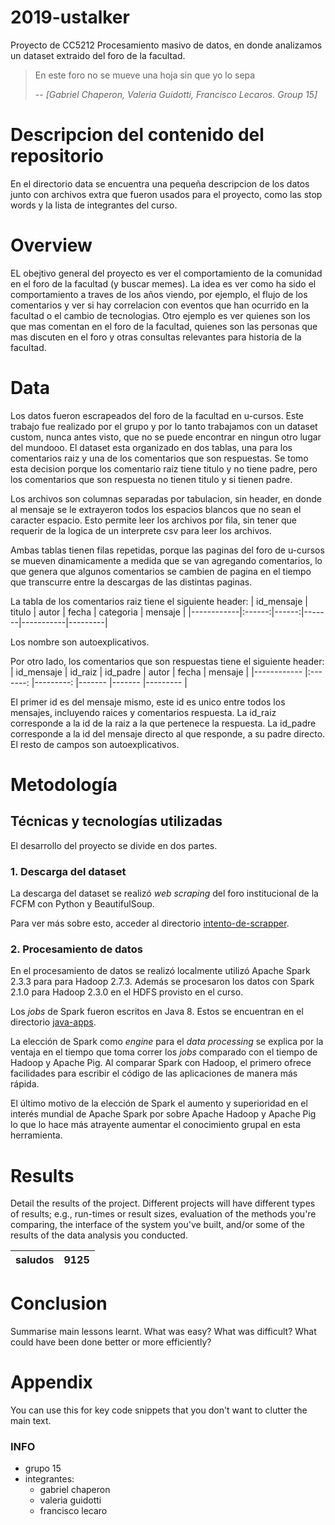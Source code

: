 # 2019-ustalker
Proyecto de CC5212 Procesamiento masivo de datos, en donde analizamos un dataset extraido del foro de la facultad.



> En este foro no se mueve una hoja sin que yo lo sepa
>
> -- <cite>[Gabriel Chaperon, Valeria Guidotti, Francisco Lecaros. Group 15]</cite>


<!-- gabriel -->
# Descripcion del contenido del repositorio
En el directorio data se encuentra una pequeña descripcion de los datos junto con archivos extra que fueron usados para el proyecto, como las stop words y la lista de integrantes del curso.


<!-- lecaro -->
# Overview

<!-- holaaaaaaaaaaaaaaaaaaaaa -->
EL obejtivo general del proyecto es ver el comportamiento de la comunidad en el foro de la facultad (y buscar memes). La idea es ver como ha sido el comportamiento a traves de los años viendo, por ejemplo, el flujo de los comentarios y ver si hay correlacion con eventos que han ocurrido en la facultad o el cambio de tecnologias. Otro ejemplo es ver quienes son los que mas comentan en el foro de la facultad, quienes son las personas que mas discuten en el foro y otras consultas relevantes para historia de la facultad.

<!-- gabriel -->
# Data
Los datos fueron escrapeados del foro de la facultad en u-cursos. Este trabajo fue realizado por el grupo y por lo tanto trabajamos con un dataset custom, nunca antes visto, que no se puede encontrar en ningun otro lugar del mundooo. El dataset esta organizado en dos tablas, una para los comentarios raiz y una de los comentarios que son respuestas. Se tomo esta decision porque los comentario raiz tiene titulo y no tiene padre, pero los comentarios que son respuesta no tienen titulo y si tienen padre.


Los archivos son columnas separadas por tabulacion, sin header, en donde al mensaje se le extrayeron todos los espacios blancos que no sean el caracter espacio. Esto permite leer los archivos por fila, sin tener que requerir de la logica de un interprete csv para leer los archivos.

Ambas tablas tienen filas repetidas, porque las paginas del foro de u-cursos se mueven dinamicamente a medida que se van agregando comentarios, lo que genera que algunos comentarios se cambien de pagina en el tiempo que transcurre entre la descargas de las distintas paginas.


La tabla de los comentarios raiz tiene el siguiente header:
| id_mensaje | titulo | autor | fecha | categoria | mensaje |
|------------|:------:|------:|-------|-----------|---------|

Los nombre son autoexplicativos.


Por otro lado, los comentarios que son respuestas tiene el siguiente header:
| id_mensaje  | id_raiz   | id_padre  | autor   | fecha   | mensaje   |
|------------ |:-------:  |---------: |-------  |-------  |---------  |

El primer id es del mensaje mismo, este id es unico entre todos los mensajes, incluyendo raices y comentarios respuesta. La id_raiz corresponde a la id de la raiz a la que pertenece la respuesta. La id_padre corresponde a la id del mensaje directo al que responde, a su padre directo. El resto de campos son autoexplicativos.


<!-- guido -->
# Metodología

## Técnicas y tecnologías utilizadas

El desarrollo del proyecto se divide en dos partes.

### 1. Descarga del dataset

La descarga del dataset se realizó _web scraping_ del foro institucional de la FCFM con Python y BeautifulSoup. 

Para ver más sobre esto, acceder al directorio [intento-de-scrapper](/intento-de-scrapper/).

### 2. Procesamiento de datos

En el procesamiento de datos se realizó localmente utilizó Apache Spark 2.3.3 para para Hadoop 2.7.3. Además se procesaron los datos con Spark 2.1.0 para Hadoop 2.3.0 en el HDFS provisto en el curso.

Los *jobs* de Spark fueron escritos en Java 8. Estos se encuentran en el directorio [java-apps](/java-apps/src/main/java).

La elección de Spark como *engine* para el *data processing* se explica por la ventaja en el tiempo que toma correr los *jobs* comparado con el tiempo de Hadoop y Apache Pig. Al comparar Spark con Hadoop, el primero ofrece facilidades para escribir el código de las aplicaciones de manera más rápida.

El último motivo de la elección de Spark el aumento y superioridad en el interés mundial de Apache Spark por sobre Apache Hadoop y Apache Pig lo que lo hace más atrayente aumentar el conocimiento grupal en esta herramienta.

<script type="text/javascript" src="https://ssl.gstatic.com/trends_nrtr/1845_RC03/embed_loader.js">
</script> 

<script type="text/javascript">
trends.embed.renderExploreWidget("TIMESERIES", {"comparisonItem":[{"keyword":"Apache Spark","geo":"","time":"2014-06-21 2019-06-21"},{"keyword":"Apache Hadoop","geo":"","time":"2014-06-21 2019-06-21"},{"keyword":"Apache Pig","geo":"","time":"2014-06-21 2019-06-21"}],"category":0,"property":""}, {"exploreQuery":"date=today%205-y&q=Apache%20Spark,Apache%20Hadoop,Apache%20Pig","guestPath":"https://trends.google.es:443/trends/embed/"}); 
</script>


<!-- lecaro -->
# Results

Detail the results of the project. Different projects will have different types of results; e.g., run-times or result sizes, evaluation of the methods you're comparing, the interface of the system you've built, and/or some of the results of the data analysis you conducted.

| saludos | 9125 |
|---------|------|



<!-- quien sabe -->
# Conclusion

Summarise main lessons learnt. What was easy? What was difficult? What could have been done better or more efficiently?


<!-- que wea -->
# Appendix

You can use this for key code snippets that you don't want to clutter the main text.


### INFO
* grupo 15
* integrantes:
  * gabriel chaperon
  * valeria guidotti
  * francisco lecaro
